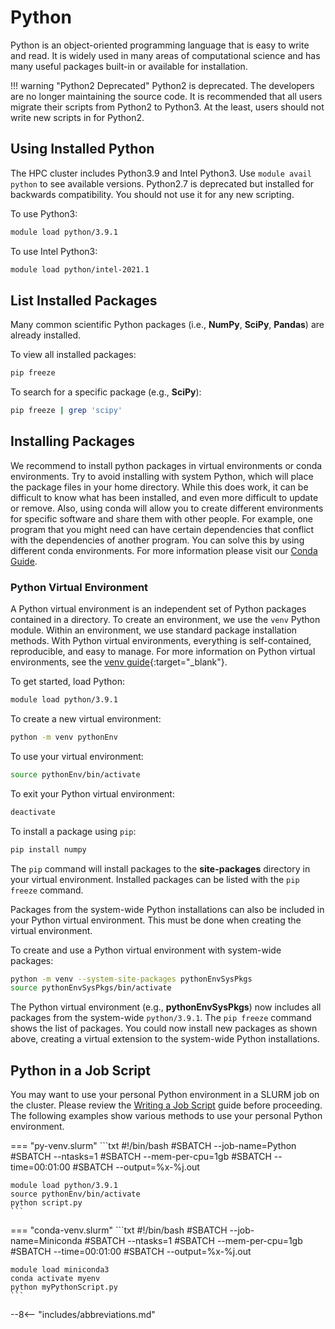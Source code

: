 # Python

Python is an object-oriented programming language that is easy to write and read. It is widely used in many areas of computational science and has many useful packages built-in or available for installation.

!!! warning "Python2 Deprecated"
    Python2 is deprecated. The developers are no longer maintaining the source code. It is recommended that all users migrate their scripts from Python2 to Python3. At the least, users should not write new scripts in for Python2.

## Using Installed Python

The HPC cluster includes Python3.9 and Intel Python3. Use `module avail python` to see available versions. Python2.7 is deprecated but installed for backwards compatibility. You should not use it for any new scripting.

To use Python3:

```bash
module load python/3.9.1
```

To use Intel Python3:

```bash
module load python/intel-2021.1
```

## List Installed Packages

Many common scientific Python packages (i.e., **NumPy**, **SciPy**, **Pandas**) are already installed.

To view all installed packages:

```bash
pip freeze
```

To search for a specific package (e.g., **SciPy**):

```bash
pip freeze | grep 'scipy'
```

## Installing Packages

We recommend to install python packages in virtual environments or conda environments. Try to avoid installing with system Python, which will place the package files in your home directory. While this does work, it can be difficult to know what has been installed, and even more difficult to update or remove. Also, using conda will allow you to create different environments for specific software and share them with other people. For example, one program that you might need can have certain dependencies that conflict with the dependencies of another program. You can solve this by using different conda environments. For more information please visit our [Conda Guide](conda.md).

### Python Virtual Environment

A Python virtual environment is an independent set of Python packages contained in a directory. To create an environment, we use the `venv` Python module. Within an environment, we use standard package installation methods. With Python virtual environments, everything is self-contained, reproducible, and easy to manage. For more information on Python virtual environments, see the [venv guide](https://docs.python.org/3/library/venv.html){:target="_blank"}.

To get started, load Python:

```bash
module load python/3.9.1 
```

To create a new virtual environment:

```bash
python -m venv pythonEnv
```

To use your virtual environment:

```bash
source pythonEnv/bin/activate
```

To exit your Python virtual environment:

```bash
deactivate 
```

To install a package using `pip`:

```bash
pip install numpy
```

The `pip` command will install packages to the **site-packages** directory in your virtual environment. Installed packages can be listed with the `pip freeze` command.

Packages from the system-wide Python installations can also be included in your Python virtual environment. This must be done when creating the virtual environment.

To create and use a Python virtual environment with system-wide packages:

```bash
python -m venv --system-site-packages pythonEnvSysPkgs
source pythonEnvSysPkgs/bin/activate
```

The Python virtual environment (e.g., **pythonEnvSysPkgs**) now includes all packages from the system-wide `python/3.9.1`. The `pip freeze` command shows the list of packages. You could now install new packages as shown above, creating a virtual extension to the system-wide Python installations.

## Python in a Job Script

You may want to use your personal Python environment in a SLURM job on the cluster. Please review the [Writing a Job Script](../cluster/jobs/running-jobs.md#writing-a-job-script) guide before proceeding. The following examples show various methods to use your personal Python environment.

<!-- markdownlint-disable MD046 -->
=== "py-venv.slurm"
    ```txt
    #!/bin/bash
    #SBATCH --job-name=Python
    #SBATCH --ntasks=1
    #SBATCH --mem-per-cpu=1gb
    #SBATCH --time=00:01:00
    #SBATCH --output=%x-%j.out

    module load python/3.9.1
    source pythonEnv/bin/activate
    python script.py
    ```

=== "conda-venv.slurm"
    ```txt
    #!/bin/bash
    #SBATCH --job-name=Miniconda
    #SBATCH --ntasks=1
    #SBATCH --mem-per-cpu=1gb
    #SBATCH --time=00:01:00
    #SBATCH --output=%x-%j.out

    module load miniconda3
    conda activate myenv
    python myPythonScript.py
    ```
<!-- markdownlint-enable MD046 -->

--8<-- "includes/abbreviations.md"
